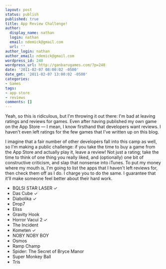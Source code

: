 ```yaml
---
layout: post
status: publish
published: true
title: App Review Challenge!
author:
  display_name: nathan
  login: nathan
  email: ndemick@gmail.com
  url: ''
author_login: nathan
author_email: ndemick@gmail.com
wordpress_id: 248
wordpress_url: http://ganbarugames.com/?p=248
date: '2011-02-07 08:00:02 -0500'
date_gmt: '2011-02-07 13:00:02 -0500'
categories:
- Games
tags:
- app store
- reviews
comments: []
---
```

<p>Yeah, so this is ridiculous, but I'm throwing it out there: I'm bad at leaving ratings and reviews for games. Even after having published my own game on the App Store &mdash; I mean, I know firsthand that developers want reviews. I haven't even left ratings for the few games that I've written up on this blog.</p>
<p>I imagine that a fair number of other developers fall into this camp as well, so I'm making a public challenge: if you take the time to buy a game from the App Store and actually play it, leave a review! Not just a rating; take the time to think of one thing you really liked, and (optionally) one bit of constructive criticism, and slap that nonsense into iTunes. To put my money where my mouth is, I'm going to list the apps that I haven't left reviews for, then check them off as I do. I charge you to do the same. I guarantee that it'll make someone feel better about their hard work.</p>
<ul>
<li>BQLSI STAR LASER &#x2713;</li>
<li>Das Cube &#x2713;</li>
<li>Diabolika &#x2713;</li>
<li>Drop7</li>
<li>Eliss</li>
<li>Gravity Hook</li>
<li>Horror Vacui 2 &#x2713;</li>
<li>The Incident</li>
<li>Kometen &#x2713;</li>
<li>NOBY NOBY BOY</li>
<li>Osmos</li>
<li>Ramp Champ</li>
<li>Spider: The Secret of Bryce Manor</li>
<li>Super Monkey Ball</li>
<li>Tris</li>
</ul>
